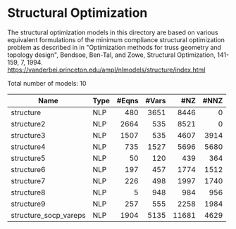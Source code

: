 # Structural Optimization

The structural optimization models in this directory are based on various equivalent formulations of the minimum compliance structural optimization problem as described in in "Optimization methods for truss geometry and topology design", Bendsoe, Ben-Tal, and Zowe, Structural Optimization, 141-159, 7, 1994.
https://vanderbei.princeton.edu/ampl/nlmodels/structure/index.html


Total number of models:   10

| Name                  | Type | #Eqns | #Vars | #NZ   | #NNZ |
|-----------------------|------|------:|------:|------:|-----:|
| structure             | NLP  | 480   | 3651  | 8446  | 0    |
| structure2            | NLP  | 2664  | 535   | 8521  | 0    |
| structure3            | NLP  | 1507  | 535   | 4607  | 3914 |
| structure4            | NLP  | 735   | 1527  | 5696  | 5680 |
| structure5            | NLP  | 50    | 120   | 439   | 364  |
| structure6            | NLP  | 197   | 457   | 1774  | 1512 |
| structure7            | NLP  | 226   | 498   | 1997  | 1740 |
| structure8            | NLP  | 5     | 948   | 984   | 956  |
| structure9            | NLP  | 257   | 555   | 2258  | 1984 |
| structure_socp_vareps | NLP  | 1904  | 5135  | 11681 | 4629 |
